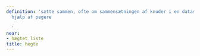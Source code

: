 ```yaml
---
definition: 'sætte sammen, ofte om sammensætningen af knuder i en datastruktur ved
  hjælp af pegere

  '
near:
- hægtet liste
title: hægte
---
```

